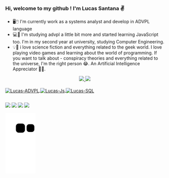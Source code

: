 ### Hi, welcome to my github ! I'm Lucas Santana ✌️

- 🖥️🖱️ I'm currently work as a systems analyst and develop in ADVPL language
- 💻📖 I'm studying advpl a little bit more and started learning JavaScript too. I'm in my second year at university, studying Computer Engineering.
- 💡📓 i love science fiction and everything related to the geek world. I love playing video games and learning about the world of programming. If you want to talk about        -         conspiracy theories and everything related to the universe, I'm the right person 😂. An Artificial Intelligence Appreciator 👾🤖.

<div align="center">
  <a href="https://github.com/LucaSantanaofc">
  <img height="180em" src="https://github-readme-stats.vercel.app/api?username=LucaSantanaofc&show_icons=true&theme=light&include_all_commits=true&count_private=true"/>
  <img height="180em" src="https://github-readme-stats.vercel.app/api/top-langs/?username=LucaSantanaofc&layout=compact&langs_count=7&theme=light"/>
</div>
<div style="display: inline_block"><br>
  <img align="center" alt="Lucas-ADVPL" height="30" width="40" src="https://api.iconify.design/vscode-icons/file-type-advpl.svg">
  <img align="center" alt="Lucas-Js" height="30" width="40" src="https://cdn.jsdelivr.net/gh/devicons/devicon/icons/javascript/javascript-original.svg">
  <img align="center" alt="Lucas-SQL" height="30" width="40" src="https://cdn.jsdelivr.net/gh/devicons/devicon/icons/mysql/mysql-original.svg">
</div>
  
  ##
 
  <div> 
  <a href="https://www.instagram.com/lucasantana.ofc" target="_blank"><img src="https://img.shields.io/badge/-Instagram-%23E4405F?style=for-the-badge&logo=instagram&logoColor=white" target="_blank"></a>
 <a href="https://discord.gg/MfN5KG7e" target="_blank"><img src="https://img.shields.io/badge/Discord-7289DA?style=for-the-badge&logo=discord&logoColor=white" target="_blank"></a> 
  <a href = "mailto:lucasengcompti@gmail.com"><img src="https://img.shields.io/badge/-Gmail-%23333?style=for-the-badge&logo=gmail&logoColor=white" target="_blank"></a>
  <a href="https://www.linkedin.com/in/lucasantana-ofc" target="_blank"><img src="https://img.shields.io/badge/-LinkedIn-%230077B5?style=for-the-badge&logo=linkedin&logoColor=white" target="_blank"></a> 

  ![Snake animation](https://github.com/LucaSantanaofc/LucaSantanaofc/blob/output/github-contribution-grid-snake.svg)
 

